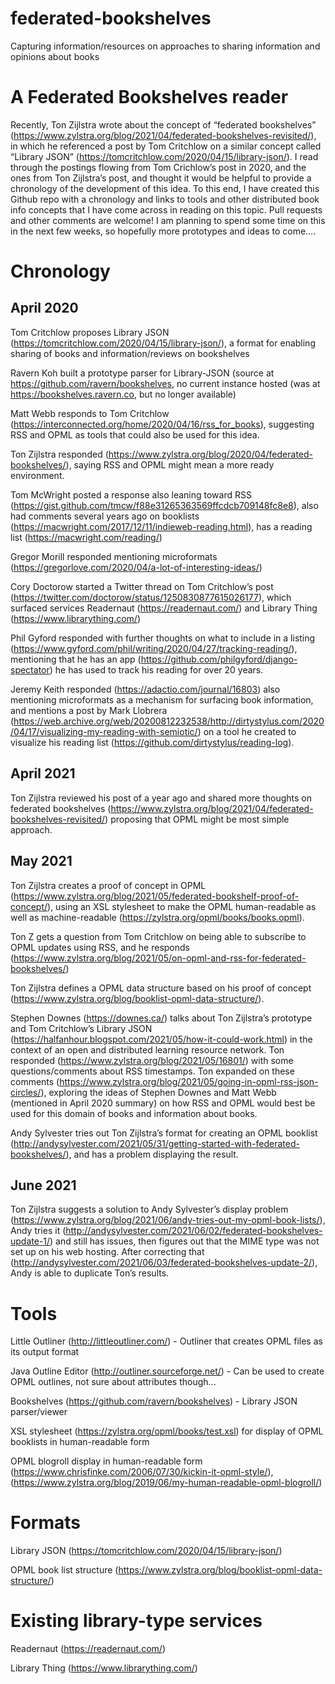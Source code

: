 # federated-bookshelves
Capturing information/resources on approaches to sharing information and opinions about books

# A Federated Bookshelves reader

Recently, Ton Zijlstra wrote about the concept of “federated bookshelves” (https://www.zylstra.org/blog/2021/04/federated-bookshelves-revisited/), in which he referenced a post by Tom Critchlow on a similar concept called “Library JSON” (https://tomcritchlow.com/2020/04/15/library-json/). I read through the postings flowing from Tom Crichlow’s post in 2020, and the ones from Ton Zijlstra’s post, and thought it would be helpful to provide a chronology of the development of this idea. To this end, I have created this Github repo with a chronology and links to tools and other distributed book info concepts that I have come across in reading on this topic. Pull requests and other comments are welcome! I am planning to spend some time on this in the next few weeks, so hopefully more prototypes and ideas to come….


# Chronology

## April 2020

Tom Critchlow proposes Library JSON (https://tomcritchlow.com/2020/04/15/library-json/), a format for enabling sharing of books and information/reviews on bookshelves

Ravern Koh built a prototype parser for Library-JSON (source at https://github.com/ravern/bookshelves, no current instance hosted (was at https://bookshelves.ravern.co, but no longer available)

Matt Webb responds to Tom Critchlow (https://interconnected.org/home/2020/04/16/rss_for_books), suggesting RSS and OPML as tools that could also be used for this idea.

Ton Zijlstra responded (https://www.zylstra.org/blog/2020/04/federated-bookshelves/), saying RSS and OPML might mean a more ready environment.

Tom McWright posted a response also leaning toward RSS (https://gist.github.com/tmcw/f88e31265363569ffcdcb709148fc8e8), also had comments several years ago on booklists (https://macwright.com/2017/12/11/indieweb-reading.html), has a reading list (https://macwright.com/reading/) 

Gregor Morill responded mentioning microformats (https://gregorlove.com/2020/04/a-lot-of-interesting-ideas/) 

Cory Doctorow started a Twitter thread on Tom Critchlow’s post (https://twitter.com/doctorow/status/1250830877615026177), which surfaced services Readernaut (https://readernaut.com/) and Library Thing (https://www.librarything.com/)

Phil Gyford responded with further thoughts on what to include in a listing (https://www.gyford.com/phil/writing/2020/04/27/tracking-reading/), mentioning that he has an app (https://github.com/philgyford/django-spectator) he has used to track his reading for over 20 years.

Jeremy Keith responded (https://adactio.com/journal/16803) also mentioning microformats as a mechanism for surfacing book information, and mentions a post by Mark Llobrera  (https://web.archive.org/web/20200812232538/http://dirtystylus.com/2020/04/17/visualizing-my-reading-with-semiotic/) on a tool he created to visualize his reading list (https://github.com/dirtystylus/reading-log).

## April 2021

Ton Zijlstra reviewed his post of a year ago and shared more thoughts on federated bookshelves (https://www.zylstra.org/blog/2021/04/federated-bookshelves-revisited/) proposing that OPML might be most simple approach.

## May 2021

Ton Zijlstra creates a proof of concept in OPML (https://www.zylstra.org/blog/2021/05/federated-bookshelf-proof-of-concept/), using an XSL stylesheet to make the OPML human-readable as well as machine-readable (https://zylstra.org/opml/books/books.opml). 

Ton Z gets a question from Tom Critchlow on being able to subscribe to OPML updates using RSS, and he responds (https://www.zylstra.org/blog/2021/05/on-opml-and-rss-for-federated-bookshelves/) 

Ton Zijlstra defines a OPML data structure based on his proof of concept (https://www.zylstra.org/blog/booklist-opml-data-structure/). 

Stephen Downes (https://downes.ca/) talks about Ton Zijlstra’s prototype and Tom Critchlow’s Library JSON (https://halfanhour.blogspot.com/2021/05/how-it-could-work.html) in the context of an open and distributed learning resource network. Ton responded (https://www.zylstra.org/blog/2021/05/16801/) with some questions/comments about RSS timestamps. Ton expanded on these comments (https://www.zylstra.org/blog/2021/05/going-in-opml-rss-json-circles/), exploring the ideas of Stephen Downes and Matt Webb (mentioned in April 2020 summary) on how RSS and OPML would best be used for this domain of books and information about books.

Andy Sylvester tries out Ton Zijlstra’s format for creating an OPML booklist (http://andysylvester.com/2021/05/31/getting-started-with-federated-bookshelves/), and has a problem displaying the result.

## June 2021

Ton Zijlstra suggests a solution to Andy Sylvester’s display problem (https://www.zylstra.org/blog/2021/06/andy-tries-out-my-opml-book-lists/), Andy tries it (http://andysylvester.com/2021/06/02/federated-bookshelves-update-1/) and still has issues, then figures out that the MIME type was not set up on his web hosting. After correcting that (http://andysylvester.com/2021/06/03/federated-bookshelves-update-2/), Andy is able to duplicate Ton’s results.


# Tools

Little Outliner (http://littleoutliner.com/) - Outliner that creates OPML files as its output format

Java Outline Editor (http://outliner.sourceforge.net/) - Can be used to create OPML outlines, not sure about attributes though...

Bookshelves (https://github.com/ravern/bookshelves) - Library JSON parser/viewer

XSL stylesheet (https://zylstra.org/opml/books/test.xsl)  for display of OPML booklists in human-readable form

OPML blogroll display in human-readable form (https://www.chrisfinke.com/2006/07/30/kickin-it-opml-style/), (https://www.zylstra.org/blog/2019/06/my-human-readable-opml-blogroll/) 

# Formats

Library JSON (https://tomcritchlow.com/2020/04/15/library-json/) 

OPML book list structure (https://www.zylstra.org/blog/booklist-opml-data-structure/)

# Existing library-type services

Readernaut (https://readernaut.com/)

Library Thing (https://www.librarything.com/)


